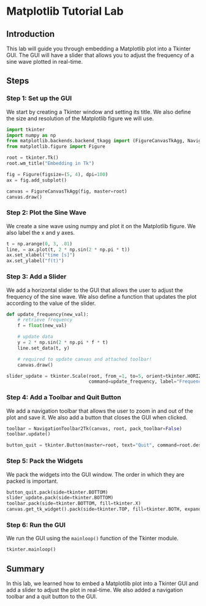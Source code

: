 # Matplotlib Tutorial Lab

## Introduction

This lab will guide you through embedding a Matplotlib plot into a Tkinter GUI. The GUI will have a slider that allows you to adjust the frequency of a sine wave plotted in real-time.

## Steps

### Step 1: Set up the GUI

We start by creating a Tkinter window and setting its title. We also define the size and resolution of the Matplotlib figure we will use.

```python
import tkinter
import numpy as np
from matplotlib.backends.backend_tkagg import (FigureCanvasTkAgg, NavigationToolbar2Tk)
from matplotlib.figure import Figure

root = tkinter.Tk()
root.wm_title("Embedding in Tk")

fig = Figure(figsize=(5, 4), dpi=100)
ax = fig.add_subplot()

canvas = FigureCanvasTkAgg(fig, master=root)
canvas.draw()
```

### Step 2: Plot the Sine Wave

We create a sine wave using numpy and plot it on the Matplotlib figure. We also label the x and y axes.

```python
t = np.arange(0, 3, .01)
line, = ax.plot(t, 2 * np.sin(2 * np.pi * t))
ax.set_xlabel("time [s]")
ax.set_ylabel("f(t)")
```

### Step 3: Add a Slider

We add a horizontal slider to the GUI that allows the user to adjust the frequency of the sine wave. We also define a function that updates the plot according to the value of the slider.

```python
def update_frequency(new_val):
    # retrieve frequency
    f = float(new_val)

    # update data
    y = 2 * np.sin(2 * np.pi * f * t)
    line.set_data(t, y)

    # required to update canvas and attached toolbar!
    canvas.draw()

slider_update = tkinter.Scale(root, from_=1, to=5, orient=tkinter.HORIZONTAL,
                              command=update_frequency, label="Frequency [Hz]")
```

### Step 4: Add a Toolbar and Quit Button

We add a navigation toolbar that allows the user to zoom in and out of the plot and save it. We also add a button that closes the GUI when clicked.

```python
toolbar = NavigationToolbar2Tk(canvas, root, pack_toolbar=False)
toolbar.update()

button_quit = tkinter.Button(master=root, text="Quit", command=root.destroy)
```

### Step 5: Pack the Widgets

We pack the widgets into the GUI window. The order in which they are packed is important.

```python
button_quit.pack(side=tkinter.BOTTOM)
slider_update.pack(side=tkinter.BOTTOM)
toolbar.pack(side=tkinter.BOTTOM, fill=tkinter.X)
canvas.get_tk_widget().pack(side=tkinter.TOP, fill=tkinter.BOTH, expand=True)
```

### Step 6: Run the GUI

We run the GUI using the `mainloop()` function of the Tkinter module.

```python
tkinter.mainloop()
```

## Summary

In this lab, we learned how to embed a Matplotlib plot into a Tkinter GUI and add a slider to adjust the plot in real-time. We also added a navigation toolbar and a quit button to the GUI.
